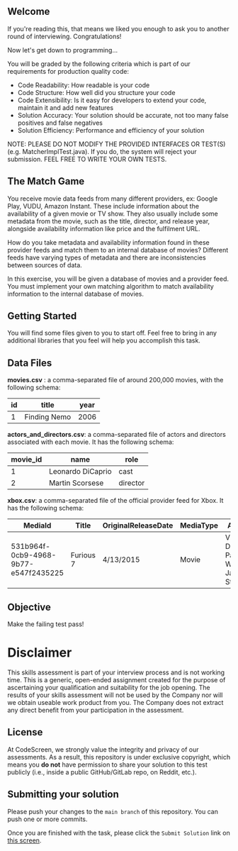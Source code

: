 ## Welcome

If you're reading this, that means we liked you enough to ask you to another round of interviewing. Congratulations!

Now let's get down to programming...

You will be graded by the following criteria which is part of our requirements for production quality code:
- Code Readability:  How readable is your code
- Code Structure: How well did you structure your code
- Code Extensibility: Is it easy for developers to extend your code, maintain it and add new features
- Solution Accuracy: Your solution should be accurate, not too many false positives and false negatives
- Solution Efficiency: Performance and efficiency of your solution

NOTE: PLEASE DO NOT MODIFY THE PROVIDED INTERFACES OR TEST(S) (e.g. MatcherImplTest.java). If you do, the system will reject your submission.
FEEL FREE TO WRITE YOUR OWN TESTS.

## The Match Game

You receive movie data feeds from many different providers, ex: Google Play, VUDU, Amazon Instant.
These include information about the availability of a given movie or TV show. 
They also usually include some metadata from  the movie, such as the title, director, and release year, alongside availability information like price and the fulfilment URL.

How do you take metadata and availability information found in these provider feeds and match them to an internal database of movies? 
Different feeds have varying types of metadata and there are inconsistencies between sources of data.

In this exercise, you will be given a database of movies and a provider feed. 
You must implement your own matching algorithm to match availability information to the internal database of movies.

## Getting Started 

You will find some files given to you to start off. Feel free to bring in any additional libraries that you feel will help
you accomplish this task.

## Data Files

**movies.csv** : a comma-separated file of around 200,000 movies, with the following schema:

| id | title | year |
| ------------ | ----- | ---- |
| 1            | Finding Nemo | 2006 |

**actors_and_directors.csv**: a comma-separated file of actors and directors associated with each movie. It has the following schema:

| movie_id | name | role |
| ------------ | ---- | -------- |
| 1            | Leonardo DiCaprio | cast |
| 2            | Martin Scorsese | director|

**xbox.csv**: a comma-separated file of the official provider feed for Xbox. It has the following schema:

| MediaId | Title | OriginalReleaseDate | MediaType | Actors | Director | XboxLiveURL |
| ------- | ----- | ------------------- | --------- | ------ | -------- | ----------- |
| 531b964f-0cb9-4968-9b77-e547f2435225| Furious 7 | 4/13/2015 | Movie | Vin Diesel, Paul Walker, Jason Statham | James Wan | video.xbox.com  

## Objective
Make the failing test pass!

# Disclaimer

This skills assessment is part of your interview process and is not working time. This is a generic, open-ended assignment 
created for the purpose of ascertaining your qualification and suitability for the job opening. The results of your skills assessment
will not be used by the Company nor will we obtain useable work product from you. The Company does not extract any direct benefit from 
your participation in the assessment.
## License

At CodeScreen, we strongly value the integrity and privacy of our assessments. As a result, this repository is under exclusive copyright, which means you **do not** have permission to share your solution to this test publicly (i.e., inside a public GitHub/GitLab repo, on Reddit, etc.). <br>

## Submitting your solution

Please push your changes to the `main branch` of this repository. You can push one or more commits. <br>

Once you are finished with the task, please click the `Submit Solution` link on <a href="https://app.codescreen.com/candidate/2b318117-cb09-484f-90f6-66a0cc37db91" target="_blank">this screen</a>.